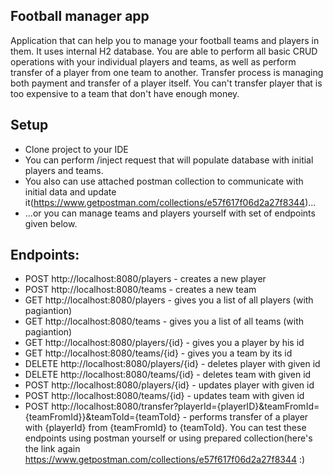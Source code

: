## Football manager app
Application that can help you to manage your football teams and players in them. It uses internal H2 database.
You are able to perform all basic CRUD operations with your individual players and teams, as well as perform transfer of a player from one team to another.
Transfer process is managing both payment and transfer of a player itself. You can't transfer player that is too expensive to a team that don't have enough money.

## Setup
- Clone project to your IDE
- You can perform /inject request that will populate database with initial players and teams.
- You also can use attached postman collection to communicate with initial data and update it(https://www.getpostman.com/collections/e57f617f06d2a27f8344)...
- ...or you can manage teams and players yourself with set of endpoints given below.

## Endpoints:
- POST http://localhost:8080/players - creates a new player
- POST http://localhost:8080/teams - creates a new team
- GET http://localhost:8080/players - gives you a list of all players (with pagiantion)
- GET http://localhost:8080/teams - gives you a list of all teams (with pagiantion)
- GET http://localhost:8080/players/{id} - gives you a player by his id 
- GET http://localhost:8080/teams/{id} - gives you a team by its id 
- DELETE http://localhost:8080/players/{id} - deletes player with given id
- DELETE http://localhost:8080/teams/{id} - deletes team with given id
- POST http://localhost:8080/players/{id} - updates player with given id
- POST http://localhost:8080/teams/{id} - updates team with given id
- POST http://localhost:8080/transfer?playerId={playerID}&teamFromId={teamFromId}}&teamToId={teamToId} - performs transfer of a player with {playerId} from {teamFromId} to {teamToId}.
You can test these endpoints using postman yourself or using prepared collection(here's the link again https://www.getpostman.com/collections/e57f617f06d2a27f8344 :)
